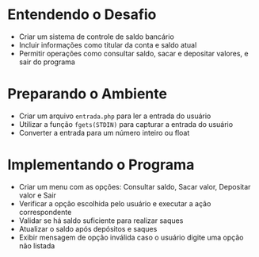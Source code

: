 # Entendendo o Desafio

- Criar um sistema de controle de saldo bancário
- Incluir informações como titular da conta e saldo atual
- Permitir operações como consultar saldo, sacar e depositar valores, e sair do programa

# Preparando o Ambiente

- Criar um arquivo `entrada.php` para ler a entrada do usuário
- Utilizar a função `fgets(STDIN)` para capturar a entrada do usuário
- Converter a entrada para um número inteiro ou float

# Implementando o Programa

- Criar um menu com as opções: Consultar saldo, Sacar valor, Depositar valor e Sair
- Verificar a opção escolhida pelo usuário e executar a ação correspondente
- Validar se há saldo suficiente para realizar saques
- Atualizar o saldo após depósitos e saques
- Exibir mensagem de opção inválida caso o usuário digite uma opção não listada